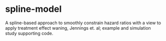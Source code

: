 # spline-model
A spline-based approach to smoothly constrain hazard ratios with a view to apply treatment effect waning, Jennings et. al; example and simulation study supporting code.
